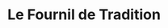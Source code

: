 ---
title: "Le Fournil de Tradition"
url: /villenave-dornon/le-fournil-de-tradition/
shop: Bäckerei
---